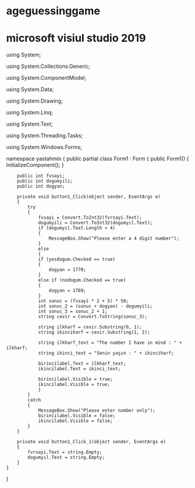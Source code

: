 # ageguessinggame
# microsoft visiul studio 2019

using System;

using System.Collections.Generic;

using System.ComponentModel;

using System.Data;

using System.Drawing;

using System.Linq;

using System.Text;

using System.Threading.Tasks;

using System.Windows.Forms;

namespace yastahmin
{
    public partial class Form1 : Form
    {
        public Form1()
        {
            InitializeComponent();
        }

        public int fvsayi;
        public int dogumyili;
        public int dogyan;

        private void button1_Click(object sender, EventArgs e)
        {
            try
            {
                fvsayi = Convert.ToInt32(fvrsayi.Text);
                dogumyili = Convert.ToInt32(dogumyıl.Text);
                if (dogumyıl.Text.Length < 4)
                {
                    MessageBox.Show("Please enter a 4 digit number");
                }
                else
                {
                if (yesdogum.Checked == true)
                {
                    dogyan = 1770;
                }
                else if (nodogum.Checked == true)
                {
                    dogyan = 1769;
                }
                int sonuc = (fvsayi * 2 + 5) * 50;
                int sonuc_2 = (sonuc + dogyan) - dogumyili;
                int sonuc_3 = sonuc_2 + 1;
                string cevir = Convert.ToString(sonuc_3);

                string ilkharf = cevir.Substring(0, 1);
                string ikinciharf = cevir.Substring(1, 2);

                string ilkharf_text = "The number I have in mind : " + ilkharf;
                string ikinci_text = "Senin yaşın : " + ikinciharf;

                birincilabel.Text = ilkharf_text;
                ikincilabel.Text = ikinci_text;

                birincilabel.Visible = true;
                ikincilabel.Visible = true;
                }
            }
            catch
            {
                MessageBox.Show("Please enter number only");
                birincilabel.Visible = false;
                ikincilabel.Visible = false;
            }
        }

        private void button1_Click_1(object sender, EventArgs e)
        {
            fvrsayi.Text = string.Empty;
            dogumyıl.Text = string.Empty;
        }
    }
}
